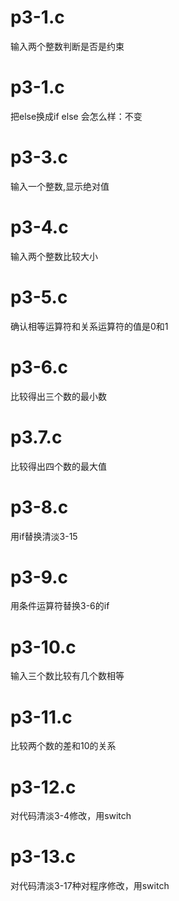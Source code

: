 # p3-1.c
输入两个整数判断是否是约束

# p3-1.c
把else换成if else 会怎么样：不变

# p3-3.c
输入一个整数,显示绝对值

# p3-4.c
输入两个整数比较大小

# p3-5.c
确认相等运算符和关系运算符的值是0和1 

# p3-6.c
比较得出三个数的最小数

# p3.7.c
比较得出四个数的最大值

# p3-8.c
用if替换清淡3-15

# p3-9.c
用条件运算符替换3-6的if

# p3-10.c
输入三个数比较有几个数相等

# p3-11.c
比较两个数的差和10的关系

# p3-12.c
对代码清淡3-4修改，用switch

# p3-13.c
对代码清淡3-17种对程序修改，用switch